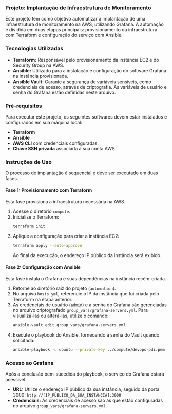 ### Projeto: Implantação de Infraestrutura de Monitoramento

Este projeto tem como objetivo automatizar a implantação de uma infraestrutura de monitoramento na AWS, utilizando Grafana. A automação é dividida em duas etapas principais: provisionamento da infraestrutura com Terraform e configuração do serviço com Ansible.

### Tecnologias Utilizadas

  * **Terraform:** Responsável pelo provisionamento da instância EC2 e do Security Group na AWS.
  * **Ansible:** Utilizado para a instalação e configuração do software Grafana na instância provisionada.
  * **Ansible Vault:** Garante a segurança de variáveis sensíveis, como credenciais de acesso, através de criptografia. As variáveis de usuário e senha do Grafana estão definidas neste arquivo.

### Pré-requisitos

Para executar este projeto, os seguintes softwares devem estar instalados e configurados em sua máquina local:

  * **Terraform**
  * **Ansible**
  * **AWS CLI** com credenciais configuradas.
  * **Chave SSH privada** associada à sua conta AWS.

### Instruções de Uso

O processo de implantação é sequencial e deve ser executado em duas fases.

#### Fase 1: Provisionamento com Terraform

Esta fase provisiona a infraestrutura necessária na AWS.

1.  Acesse o diretório `compute`.
2.  Inicialize o Terraform:
    ```bash
    terraform init
    ```
3.  Aplique a configuração para criar a instância EC2:
    ```bash
    terraform apply --auto-approve
    ```
    Ao final da execução, o endereço IP público da instância será exibido.

#### Fase 2: Configuração com Ansible

Esta fase instala o Grafana e suas dependências na instância recém-criada.

1.  Retorne ao diretório raiz do projeto (`automation`).
2.  No arquivo `hosts.yml`, referencie o IP da instância que foi criada pelo Terraform na etapa anterior.
3.  As credenciais de usuário (`admin`) e a senha do Grafana são gerenciadas no arquivo criptografado `group_vars/grafana-servers.yml`. Para visualizá-las ou alterá-las, utilize o comando:
    ```bash
    ansible-vault edit group_vars/grafana-servers.yml
    ```
4.  Execute o playbook do Ansible, fornecendo a senha do Vault quando solicitada:
    ```bash
    ansible-playbook -u ubuntu --private-key ../compute/devops-pdi.pem -i hosts.yml playbook.yml --ask-vault-pass
    ```

### Acesso ao Grafana

Após a conclusão bem-sucedida do playbook, o serviço do Grafana estará acessível.

  * **URL:** Utilize o endereço IP público da sua instância, seguido da porta 3000: `http://[IP_PÚBLICO_DA_SUA_INSTÂNCIA]:3000`
  * **Credenciais:** As credenciais de acesso são as que estão configuradas no arquivo `group_vars/grafana-servers.yml`.